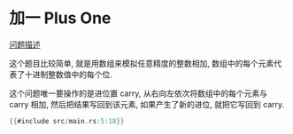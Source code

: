 # 加一 Plus One

[问题描述](https://leetcode.com/problems/plus-one)

这个题目比较简单, 就是用数组来模拟任意精度的整数相加, 数组中的每个元素代表了十进制整数值中的每个位.

这个问题唯一要操作的是进位置 carry, 从右向左依次将数组中的每个元素与 carry 相加, 然后把结果写回到该元素,
如果产生了新的进位, 就把它写回到 carry.

```rust
{{#include src/main.rs:5:18}}
```
